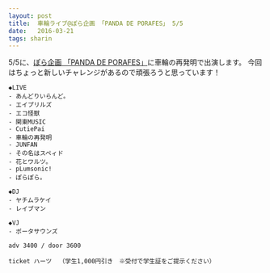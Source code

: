 ```yaml
---
layout: post
title:  車輪ライブ@ぽら企画 「PANDA DE PORAFES」 5/5
date:   2016-03-21
tags: sharin
---
```

5/5に、[ぽら企画 「PANDA DE PORAFES」](http://hearts-web.net/plus/live-schedule/55-2/)に車輪の再発明で出演します。
今回はちょっと新しいチャレンジがあるので頑張ろうと思っています！

    ◆LIVE
    - あんどりいらんど。
    - エイプリルズ
    - エコ怪獣
    - 関東MUSIC
    - CutiePai
    - 車輪の再発明
    - JUNFAN
    - その名はスペィド
    - 花とワルツ。
    - pLumsonic!
    - ぽらぽら。

    ◆DJ
    - ヤチムラケイ
    - レイブマン

    ◆VJ
    - ポータサウンズ

    adv 3400 / door 3600

    ticket ハーツ	（学生1,000円引き　※受付で学生証をご提示ください）
